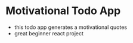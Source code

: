 # Motivational Todo App

- this todo app generates a motivational quotes
- great beginner react project